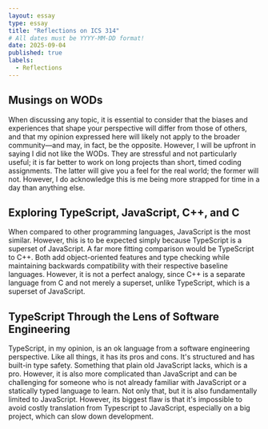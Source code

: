 ```yaml
---
layout: essay
type: essay
title: "Reflections on ICS 314"
# All dates must be YYYY-MM-DD format!
date: 2025-09-04
published: true
labels:
  - Reflections
---
```


## Musings on WODs

When discussing any topic, it is essential to consider that the biases and experiences that shape your perspective will differ from those of others, and that my opinion expressed here will likely not apply to the broader community—and may, in fact, be the opposite. However, I will be upfront in saying I did not like the WODs. They are stressful and not particularly useful; it is far better to work on long projects than short, timed coding assignments. The latter will give you a feel for the real world; the former will not. However, I do acknowledge this is me being more strapped for time in a day than anything else. 

## Exploring TypeScript, JavaScript, C++, and C

When compared to other programming languages, JavaScript is the most similar. However, this is to be expected simply because TypeScript is a superset of JavaScript. A far more fitting comparison would be TypeScript to C++. Both add object-oriented features and type checking while maintaining backwards compatibility with their respective baseline languages. However, it is not a perfect analogy, since C++ is a separate language from C and not merely a superset, unlike TypeScript, which is a superset of JavaScript.


## TypeScript Through the Lens of Software Engineering

TypeScript, in my opinion, is an ok language from a software engineering perspective. Like all things, it has its pros and cons. It's structured and has built-in type safety. Something that plain old JavaScript lacks, which is a pro. However, it is also more complicated than JavaScript and can be challenging for someone who is not already familiar with JavaScript or a statically typed language to learn. Not only that, but it is also fundamentally limited to JavaScript. However, its biggest flaw is that it's impossible to avoid costly translation from Typescript to JavaScript, especially on a big project, which can slow down development. 
